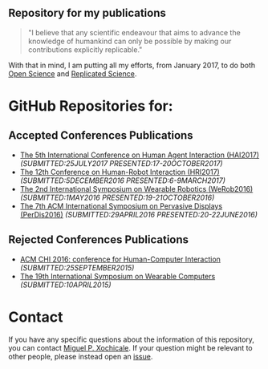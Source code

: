 Repository for my publications
---

> "I believe that any scientific endeavour that aims to advance the knowledge of 
humankind can only be possible by making our contributions explicitly replicable."

With that in mind, I am putting all my efforts, from January 2017, to do both [Open Science](https://en.wikipedia.org/wiki/Open_science) and [Replicated Science](http://rescience.github.io/).

# GitHub Repositories for:

## Accepted Conferences Publications
* [The 5th International Conference on Human Agent Interaction (HAI2017)](https://github.com/mxochicale/hai2017)  _(SUBMITTED:25JULY2017 PRESENTED:17-20OCTOBER2017)_
* [The 12th Conference on Human-Robot Interaction (HRI2017)](https://github.com/mxochicale/hri2017) _(SUBMITTED:5DECEMBER2016 PRESENTED:6-9MARCH2017)_
* [The 2nd International Symposium on Wearable Robotics (WeRob2016)](https://github.com/mxochicale/werob2016) _(SUBMITTED:1MAY2016 PRESENTED:19-21OCTOBER2016)_
* [The 7th ACM International Symposium on Pervasive Displays (PerDis2016)](https://github.com/mxochicale/perdis2016) _(SUBMITTED:29APRIL2016 PRESENTED:20-22JUNE2016)_

## Rejected Conferences Publications
* [ACM CHI 2016: conference for Human-Computer Interaction](https://github.com/mxochicale/chi2016) _(SUBMITTED:25SEPTEMBER2015)_
* [The 19th International Symposium on Wearable Computers](https://github.com/mxochicale/iswc2015) _(SUBMITTED:10APRIL2015)_


# Contact
If you have any specific questions about the information of this repository, 
you can contact [Miguel P. Xochicale](http://mxochicale.github.io). 
If your question might be relevant to other people, please instead open an [issue](https://github.com/mxochicale/publications/issues).

